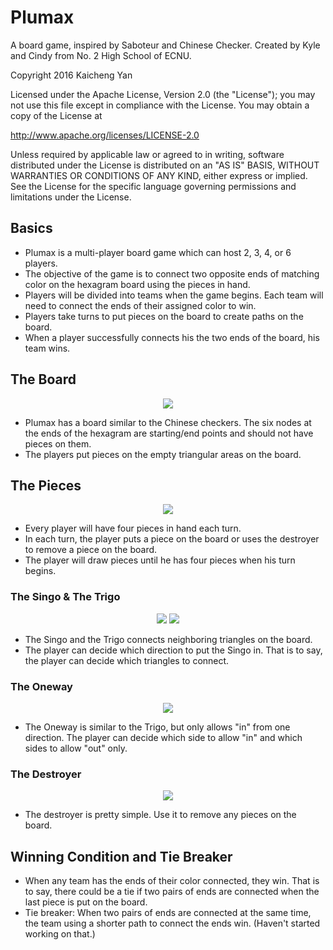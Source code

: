 # Plumax

A board game, inspired by Saboteur and Chinese Checker. Created by Kyle and Cindy from No. 2 High School of ECNU. 

Copyright 2016 Kaicheng Yan

Licensed under the Apache License, Version 2.0 (the "License"); you may not use this file except in compliance with the License. You may obtain a copy of the License at

http://www.apache.org/licenses/LICENSE-2.0

Unless required by applicable law or agreed to in writing, software distributed under the License is distributed on an "AS IS" BASIS, WITHOUT WARRANTIES OR CONDITIONS OF ANY KIND, either express or implied. See the License for the specific language governing permissions and limitations under the License.

## Basics

 - Plumax is a multi-player board game which can host 2, 3, 4, or 6 players.
 - The objective of the game is to connect two opposite ends of matching color on the hexagram board using the pieces in hand. 
 - Players will be divided into teams when the game begins. Each team will need to connect the ends of their assigned color to win. 
 - Players take turns to put pieces on the board to create paths on the board.
 - When a player successfully connects his the two ends of the board, his team wins.


## The Board

<p align="center">
<img src="/../images/Board.png?raw=true"/>
</p>

 - Plumax has a board similar to the Chinese checkers. The six nodes at the ends of the hexagram are starting/end points and should not have pieces on them. 
 - The players put pieces on the empty triangular areas on the board.


## The Pieces

<p align="center">
<img src="/../images/Pieces.png?raw=true"/>
</p>

 - Every player will have four pieces in hand each turn. 
 - In each turn, the player puts a piece on the board or uses the destroyer to remove a piece on the board. 
 - The player will draw pieces until he has four pieces when his turn begins.

### The Singo & The Trigo

<p align="center">
<img src="/../images/Singo.png?raw=true"/> <img src="/../images/Trigo.png?raw=true"/>
</p>

 - The Singo and the Trigo connects neighboring triangles on the board.
 - The player can decide which direction to put the Singo in. That is to say, the player can decide which triangles to connect.  

### The Oneway

<p align="center">
<img src="/../images/Oneway.png?raw=true"/>
</p>

 - The Oneway is similar to the Trigo, but only allows "in" from one direction. The player can decide which side to allow "in" and which sides to allow "out" only.

### The Destroyer

<p align="center">
<img src="/../images/Destroyer.png?raw=true"/>
</p>

 - The destroyer is pretty simple. Use it to remove any pieces on the board. 

## Winning Condition and Tie Breaker

- When any team has the ends of their color connected, they win. That is to say, there could be a tie if two pairs of ends are connected when the last piece is put on the board. 
- Tie breaker: When two pairs of ends are connected at the same time, the team using a shorter path to connect the ends win. (Haven't started working on that.)

